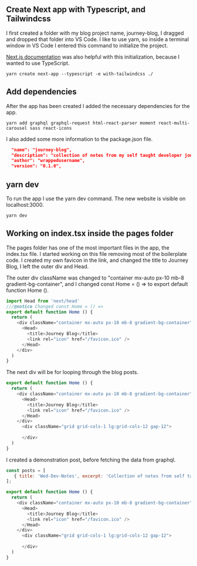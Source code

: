 ## Create Next app with Typescript, and Tailwindcss
I first created a folder with my blog project name, journey-blog, I dragged and dropped that folder into VS Code. 
I like to use yarn, so inside a terminal window in VS Code I entered this command to initialize the project.

[Next.js documentation](https://nextjs.org/docs/getting-started) was also helpful with this initialization, because I wanted to use 
TypeScript.

```Shell
yarn create next-app --typescript -e with-tailwindcss ./
```
## Add dependencies
After the app has been created I added the necessary dependencies for the app.

```Shell
yarn add graphql graphql-request html-react-parser moment react-multi-carousel sass react-icons
```
I also added some more information to the package.json file.

```json
  "name": "journey-blog",
  "description": "collection of notes from my self taught developer journey.",
  "author": "wrappedusername",
  "version": "0.1.0",
```
## yarn dev
To run the app I use the yarn dev command. The new website is visible on localhost:3000. 
```Shell
yarn dev
```
## Working on index.tsx inside the pages folder
The pages folder has one of the most important files in the app, the index.tsx file. I started working on this file removing
most of the boilerplate code. I created my own favicon in the link, and changed the title to Journey Blog, I left the outer div and Head.

The outer div className was changed to "container mx-auto px-10 mb-8 gradient-bg-container", and I changed const Home = () =>
to export default function Home ().
```JavaScript
import Head from 'next/head'
///@notice Changed const Home = () =>
export default function Home () {
  return (
    <div className="container mx-auto px-10 mb-8 gradient-bg-container">
      <Head>
        <title>Journey Blog</title>
        <link rel="icon" href="/favicon.ico" />
      </Head>
    </div>
  )
}
```

The next div will be for looping through the blog posts.
              
```JavaScript
export default function Home () {
  return (
    <div className="container mx-auto px-10 mb-8 gradient-bg-container">
      <Head>
        <title>Journey Blog</title>
        <link rel="icon" href="/favicon.ico" />
      </Head>
    </div>
      <div className="grid grid-cols-1 lg:grid-cols-12 gap-12"> 
  
      </div>
  )
}               
```
I created a demonstration post, before fetching the data from graphql. 

```JavaScript
const posts = [
   { title: 'Wed-Dev-Notes', excerpt: 'Collection of notes from self taught developer journey." }
];

export default function Home () {
  return (
    <div className="container mx-auto px-10 mb-8 gradient-bg-container">
      <Head>
        <title>Journey Blog</title>
        <link rel="icon" href="/favicon.ico" />
      </Head>
    </div>
      <div className="grid grid-cols-1 lg:grid-cols-12 gap-12"> 
  
      </div>
  )
} 
```
